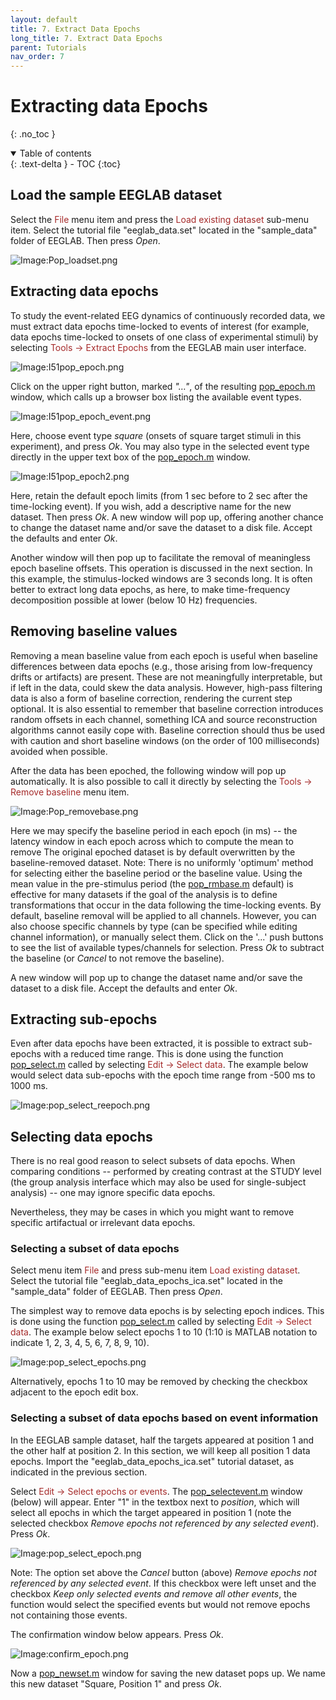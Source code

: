 ```yaml
---
layout: default
title: 7. Extract Data Epochs
long_title: 7. Extract Data Epochs
parent: Tutorials
nav_order: 7
---
```

Extracting data Epochs
========================
{: .no_toc }

<details open markdown="block">
  <summary>
    Table of contents
  </summary>
  {: .text-delta }
- TOC
{:toc}
</details>

Load the sample EEGLAB dataset
---------

Select the <span style="color: brown">File</span> menu item and press the 
<span style="color: brown">Load existing dataset</span> sub-menu item. Select the tutorial file "eeglab_data.set" located in the "sample_data" folder of EEGLAB. Then press *Open*.

![Image:Pop_loadset.png](/assets/images/Pop_loadset.png)

Extracting data epochs
---------

To study the event-related EEG dynamics of continuously recorded data,
we must extract data epochs time-locked to events of interest (for
example, data epochs time-locked to onsets of one class of experimental
stimuli) by selecting <span style="color: brown"> Tools → Extract Epochs</span>
from the EEGLAB main user interface.

![Image:I51pop_epoch.png](/assets/images/I51pop_epoch.png)


Click on the upper right button, marked *"…"*, of the resulting [pop_epoch.m](http://sccn.ucsd.edu/eeglab/locatefile.php?file=pop_epoch.m) window, which calls up a browser box listing the
available event types.


![Image:I51pop_epoch_event.png](/assets/images/I51pop_epoch_event.png)


Here, choose event type *square* (onsets of square target stimuli in
this experiment), and press *Ok*. You may also type in the selected
event type directly in the upper text box of the [pop_epoch.m](http://sccn.ucsd.edu/eeglab/locatefile.php?file=pop_epoch.m) window.


![Image:I51pop_epoch2.png](/assets/images/I51pop_epoch2.png)


Here, retain the default epoch limits (from 1 sec before to 2 sec
after the time-locking event). If you wish, add a descriptive name for
the new dataset. Then press *Ok*. A new window will pop up, offering
another chance to change the dataset name and/or save the dataset to a
disk file. Accept the defaults and enter *Ok*.

Another window will then pop up to facilitate the removal of meaningless
epoch baseline offsets. This operation is discussed in the next
section.
In this example, the stimulus-locked windows are 3 seconds long. It is
often better to extract long data epochs, as here, to make
time-frequency decomposition possible at lower (below 10 Hz)
frequencies.

Removing baseline values
---------

Removing a mean baseline value from each epoch is useful when baseline
differences between data epochs (e.g., those arising from low-frequency
drifts or artifacts) are present. These are not meaningfully
interpretable, but if left in the data, could skew the data analysis.
However, high-pass filtering data is also a form of baseline correction,
rendering the current step optional. It is also essential to remember that
baseline correction introduces random offsets in each channel, something 
ICA and source reconstruction algorithms cannot easily cope with.
Baseline correction should thus be used with caution and short baseline
windows (on the order of 100 milliseconds) avoided when possible.

After the data has been epoched, the following window will pop up
automatically. It is also possible to call it directly by selecting
the <span style="color: brown">Tools → Remove baseline</span> menu item.


![Image:Pop_removebase.png](/assets/images/Pop_removebase.png)

Here we may specify the baseline period in each epoch (in ms) -- the
latency window in each epoch across which to compute the mean to
remove The original epoched dataset is by default overwritten by the
baseline-removed dataset. Note: There is no uniformly 'optimum' method
for selecting either the baseline period or the baseline value. Using
the mean value in the pre-stimulus period (the [pop_rmbase.m](http://sccn.ucsd.edu/eeglab/locatefile.php?file=pop_rmbase.m) default) is effective for many datasets if the goal of the analysis
is to define transformations that occur in the data following the
time-locking events.
By default, baseline removal will be applied to all channels.
However, you can also choose specific channels by type (can be
specified while editing channel
information), or manually
select them. Click on the '...' push buttons to see the list of
available types/channels for selection.
Press *Ok* to subtract the baseline (or *Cancel* to not remove the
baseline).

A new window will pop up to change the dataset name and/or save the dataset to a
disk file. Accept the defaults and enter *Ok*.

Extracting sub-epochs
---------
Even after data epochs have been extracted, it is possible to extract sub-epochs with a reduced time range. This is done using the function [pop_select.m](http://sccn.ucsd.edu/eeglab/locatefile.php?file=pop_select.m) called by selecting <span style="color: brown">Edit → Select data</span>. The example below would select data sub-epochs with the epoch time range from -500 ms to 1000 ms. 

![Image:pop_select_reepoch.png](/assets/images/pop_select_reepoch.png)

Selecting data epochs
---------

There is no real good reason to select subsets of data epochs.
When comparing conditions -- performed by creating contrast
at the STUDY level (the group analysis interface which may also be used for single-subject analysis) -- one may ignore specific data epochs.

Nevertheless, they may be cases in which you might want to remove
specific artifactual or irrelevant data epochs. 

### Selecting a subset of data epochs

Select menu item <span style="color: brown">File</span> and press sub-menu item
<span style="color: brown">Load existing dataset</span>. Select the tutorial file "eeglab_data_epochs_ica.set" located in the "sample_data" folder of EEGLAB. Then press *Open*.

The simplest way to remove data epochs is by selecting epoch indices. 
This is done using the function [pop_select.m](http://sccn.ucsd.edu/eeglab/locatefile.php?file=pop_select.m) called by selecting <span style="color: brown">Edit → Select data</span>. The example below select epochs 1 to 10  (1:10 is MATLAB notation to indicate 1, 2, 3, 4, 5, 6, 7, 8, 9, 10).

![Image:pop_select_epochs.png](/assets/images/pop_select_epochs.png)

Alternatively, epochs 1 to 10 may be removed by checking the checkbox adjacent to the epoch edit box. 

### Selecting a subset of data epochs based on event information
In the EEGLAB sample dataset, half the targets appeared at position 1 and the other
half at position 2. In this section, we will keep all position 1 data epochs. Import the "eeglab_data_epochs_ica.set" tutorial dataset, as indicated in the previous section.

Select <span style="color: brown">Edit → Select epochs or events</span>. The [pop_selectevent.m](http://sccn.ucsd.edu/eeglab/locatefile.php?file=pop_selectevent.m) window (below) will appear. Enter "1" in the textbox next to *position*, which will select all epochs in which the target appeared in position 1 (note the selected checkbox *Remove epochs not referenced by any selected event*). Press *Ok*.

![Image:pop_select_epoch.png](/assets/images/pop_select_epoch.png)

Note: The option set above the *Cancel* button (above) *Remove epochs
not referenced by any selected event*. If this checkbox were left unset
and the checkbox *Keep only selected events and remove all other
events*, the function would select the specified events but would
not remove epochs not containing those events.

The confirmation window below appears. Press *Ok*.

![Image:confirm_epoch.png](/assets/images/confirm_epoch.png)

Now a [pop_newset.m](http://sccn.ucsd.edu/eeglab/locatefile.php?file=pop_newset.m) window for saving the new dataset pops up. We name this new dataset "Square, Position 1" and press *Ok*.

